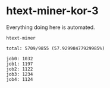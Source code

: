 # htext-miner-kor-3

Everything doing here is automated.

```
htext-miner

total: 5709/9855 (57.92998477929985%)

job0: 1032
job1: 1197
job2: 1122
job3: 1234
job4: 1124
```